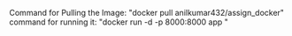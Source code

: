 Command for Pulling the Image:
"docker pull anilkumar432/assign_docker"
command for running it:
"docker run -d -p 8000:8000 app "
